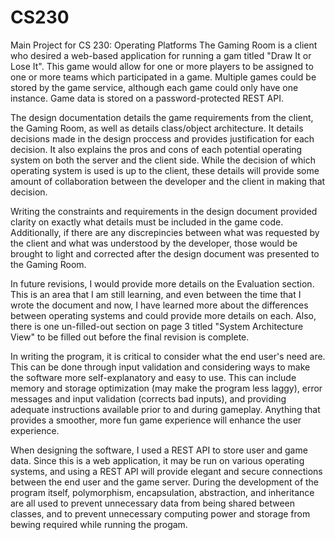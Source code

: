 # CS230
Main Project for CS 230: Operating Platforms
The Gaming Room is a client who desired a web-based application for running a gam titled "Draw It or Lose It". This game would allow for one or more players to be assigned to one or more teams which participated in a game. Multiple games could be stored by the game service, although each game could only have one instance.
Game data is stored on a password-protected REST API.

The design documentation details the game requirements from the client, the Gaming Room, as well as details class/object architecture. It details decisions made in the design proccess and provides justification for each decision. It also explains the pros and cons of each potential operating system on both the server and the client side. While the decision of which operating system is used is up to the client, these details will provide some amount of collaboration between the developer and the client in making that decision. 

Writing the constraints and requirements in the design document provided clarity on exactly what details must be included in the game code. Additionally, if there are any discrepincies between what was requested by the client and what was understood by the developer, those would be brought to light and corrected after the design document was presented to the Gaming Room. 

In future revisions, I would provide more details on the Evaluation section. This is an area that I am still learning, and even between the time that I wrote the document and now, I have learned more about the differences between operating systems and could provide more details on each. Also, there is one un-filled-out section on page 3 titled "System Architecture View" to be filled out before the final revision is complete. 

In writing the program, it is critical to consider what the end user's need are. This can be done through input validation and considering ways to make the software more self-explanatory and easy to use. This can include memory and storage optimization (may make the program less laggy), error messages and input validation (corrects bad inputs), and providing adequate instructions available prior to and during gameplay. Anything that provides a smoother, more fun game experience will enhance the user experience. 

When designing the software, I used a REST API to store user and game data. Since this is a web application, it may be run on various operating systems, and using a REST API will provide elegant and secure connections between the end user and the game server. During the development of the program itself, polymorphism, encapsulation, abstraction, and inheritance are all used to prevent unnecessary data from being shared between classes, and to prevent unnecessary computing power and storage from bewing required while running the progam. 
